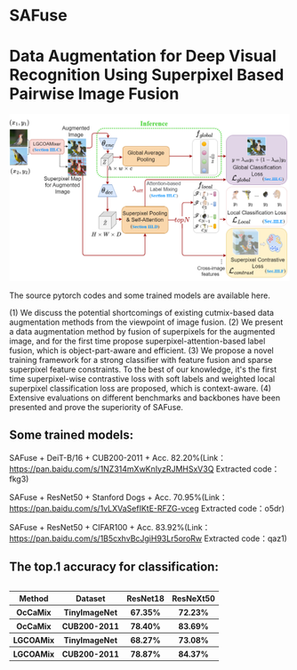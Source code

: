 # SAFuse

Data Augmentation for Deep Visual Recognition Using Superpixel Based Pairwise Image Fusion 
==============================================================================================================

![image](https://github.com/DanielaPlusPlus/LGCOAMix/blob/main/framework.png)

The source pytorch codes and some trained models are available here.

(1) We discuss the potential shortcomings of existing cutmix-based data augmentation methods from the viewpoint of image fusion.
(2) We present a data augmentation method by fusion of superpixels for the augmented image, and for the first time propose superpixel-attention-based label fusion, which is object-part-aware and efficient.
(3) We propose a novel training framework for a strong classifier with feature fusion and sparse superpixel feature constraints. To the best of our knowledge, it's the first time superpixel-wise contrastive loss with soft labels and weighted local superpixel classification loss are proposed, which is context-aware.
(4) Extensive evaluations on different benchmarks and backbones have been presented and prove the superiority of SAFuse.

Some trained models:
-------------------
SAFuse + DeiT-B/16 + CUB200-2011 + Acc. 82.20%(Link：https://pan.baidu.com/s/1NZ314mXwKnIyzRJMHSxV3Q Extracted code：fkg3)

SAFuse + ResNet50 + Stanford Dogs + Acc. 70.95%(Link：https://pan.baidu.com/s/1vLXVaSefIKtE-RFZG-vceg Extracted code：o5dr)

SAFuse + ResNet50 + CIFAR100 + Acc. 83.92%(Link：https://pan.baidu.com/s/1B5cxhvBcJgiH93Lr5oroRw Extracted code：qaz1)



The top.1 accuracy for classification:
--------------------------------------------------
<table align="left">
  <tr><th align="center">Method</th><th align="center">Dataset</th><th align="center">ResNet18</th><th align="center">ResNeXt50</th></tr>
  <tr><th align="center">OcCaMix</th><th align="center">TinyImageNet</th><th align="center">67.35%</th><th align="center">72.23%</th></tr>
  <tr><th align="center">OcCaMix</th><th align="center">CUB200-2011</th><th align="center">78.40%</th><th align="center">83.69%</th></tr>
  <tr><th align="center">LGCOAMix</th><th align="center">TinyImageNet</th><th align="center">68.27%</th><th align="center">73.08%</th></tr>
  <tr><th align="center">LGCOAMix</th><th align="center">CUB200-2011</th><th align="center">78.87%</th><th align="center">84.37%</th></tr>
</table>
